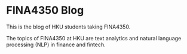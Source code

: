 # FINA4350 Blog

This is the blog of HKU students taking FINA4350.

The topics of FINA4350 at HKU are text analytics and natural language processing (NLP) in finance and fintech. 
